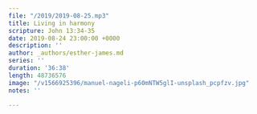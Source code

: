 ```yaml
---
file: "/2019/2019-08-25.mp3"
title: Living in harmony
scripture: John 13:34-35
date: 2019-08-24 23:00:00 +0000
description: ''
author: _authors/esther-james.md
series: ''
duration: '36:38'
length: 48736576
image: "/v1566925396/manuel-nageli-p60mNTW5glI-unsplash_pcpfzv.jpg"
notes: ''

---
```

